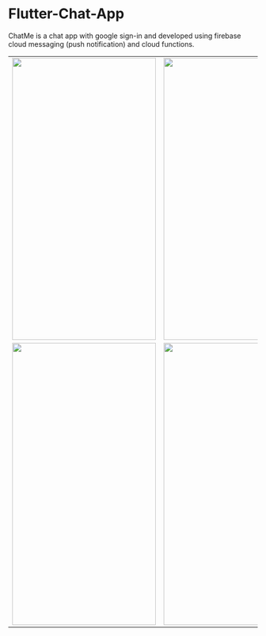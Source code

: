 # Flutter-Chat-App

ChatMe is a chat app with google sign-in and developed using firebase cloud messaging (push notification) and cloud functions.

 
 <table border="0">
  <tr>
    <td><img src="https://github.com/AnjanaDeAbrew/Flutter-Chat-App-with-FCM-/assets/102325586/cb35c152-66ab-49c9-b1e4-a6ca5d53d7bc"  height="570" width="290" ></td>
    <td><img src="https://github.com/AnjanaDeAbrew/Flutter-Chat-App-with-FCM-/assets/102325586/668a5944-7eef-402f-abab-5d23e3cfc6f8"  height="570" width="290" ></td>
    <td><img src="https://github.com/AnjanaDeAbrew/Flutter-Chat-App-with-FCM-/assets/102325586/bf8ba8cf-28e3-40a4-b9ea-d95b329d51b6" height="570" width="290" ></td>
  <td><img src="https://github.com/AnjanaDeAbrew/Flutter-Chat-App-with-FCM-/assets/102325586/f3e6fbea-10a1-4220-a506-172dde81932f"  height="570" width="290" ></td>
  </tr>
   <tr>
    <td><img src="https://github.com/AnjanaDeAbrew/Flutter-Chat-App-with-FCM-/assets/102325586/b78a2970-9ed4-4a0e-af13-aad177a38edb"height="570" width="290" ></td>
    <td><img src="https://github.com/AnjanaDeAbrew/Flutter-Chat-App-with-FCM-/assets/102325586/526d981f-e871-45dc-91c3-425807af4c23" height="570" width="290" ></td>
  <td><img src="https://github.com/AnjanaDeAbrew/Flutter-Chat-App-with-FCM-/assets/102325586/d12b5e9f-1a99-4d12-a33c-bc15676b364b" height="570" width="290" ></td>
  </tr>
  
 
